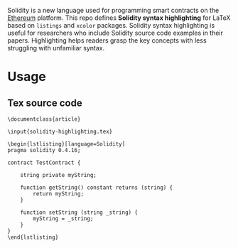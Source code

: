 Solidity is a new language used for programming smart contracts on the [Ethereum](https://ethereum.org/) platform.
This repo defines **Solidity syntax highlighting** for LaTeX based on `listings` and `xcolor` packages.
Solidity syntax highlighting is useful for researchers who include Solidity source code examples in their papers.
Highlighting helps readers grasp the key concepts with less struggling with unfamiliar syntax.

# Usage

## Tex source code

```
\documentclass{article}

\input{solidity-highlighting.tex}

\begin{lstlisting}[language=Solidity]
pragma solidity 0.4.16;

contract TestContract {
    
	string private myString;
	
	function getString() constant returns (string) {
	    return myString;
	}
	
	function setString (string _string) {
	    myString = _string;
	}
}
\end{lstlisting}
```
